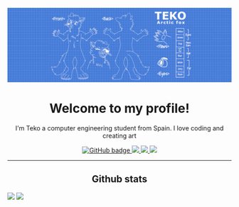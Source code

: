 
![image](RRSS%20-%20banner.png)

<h1 align="center">Welcome to my profile!</h1>

<p align="center">I'm Teko a computer engineering student from Spain. I love coding and creating art</p>



<p align="center">
    <a href="https://www.deviantart.com/tekofx">
      <img src="https://img.shields.io/static/v1?style=for-the-badge&message=DeviantArt&color=222222&logo=DeviantArt&logoColor=05CC47&label=" alt="GitHub badge" />
    </a>
    <a href="https://www.furaffinity.net/user/teko./">
      <img src="https://img.shields.io/static/v1?style=for-the-badge&message=Fur+Affinity&color=36566F&logo=Fur+Affinity&logoColor=FFFFFF&label=" />
    </a>
    <a href="https://www.reddit.com/user/Teko_fox">
      <img src="https://img.shields.io/static/v1?style=for-the-badge&message=Reddit&color=FF4500&logo=Reddit&logoColor=FFFFFF&label=" />
    </a>
    <a href="https://twitter.com/Teko_fx">
      <img src="https://img.shields.io/static/v1?style=for-the-badge&message=Twitter&color=1DA1F2&logo=Twitter&logoColor=FFFFFF&label=" />
    </a>

</p>

<hr>
<h2 align="center">Github stats</h2>

<img src="https://github-readme-stats.vercel.app/api?username=tekofx&show_icons=true&line_height=20&theme=dracula" />


<img src="https://github-readme-stats.anuraghazra1.vercel.app/api/top-langs/?username=tekofx&layout=compact&theme=dracula" />

